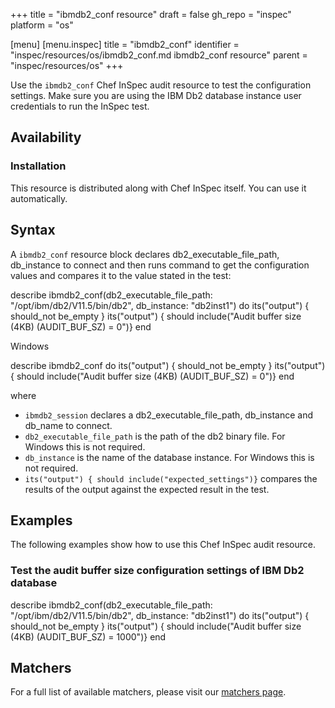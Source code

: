 +++
title = "ibmdb2_conf resource"
draft = false
gh_repo = "inspec"
platform = "os"

[menu]
  [menu.inspec]
    title = "ibmdb2_conf"
    identifier = "inspec/resources/os/ibmdb2_conf.md ibmdb2_conf resource"
    parent = "inspec/resources/os"
+++

Use the `ibmdb2_conf` Chef InSpec audit resource to test the configuration settings. Make sure you are using the IBM Db2 database instance user credentials to run the InSpec test.

## Availability

### Installation

This resource is distributed along with Chef InSpec itself. You can use it automatically.

## Syntax

A `ibmdb2_conf` resource block declares db2_executable_file_path, db_instance to connect and then runs command to get the configuration values and compares it to the value stated in the test:

describe ibmdb2_conf(db2_executable_file_path: "/opt/ibm/db2/V11.5/bin/db2", db_instance: "db2inst1") do
  its("output") { should_not be_empty }
  its("output") { should include("Audit buffer size (4KB) (AUDIT_BUF_SZ) = 0")}
end

Windows

describe ibmdb2_conf do
  its("output") { should_not be_empty }
  its("output") { should include("Audit buffer size (4KB) (AUDIT_BUF_SZ) = 0")}
end

where

- `ibmdb2_session` declares a db2_executable_file_path, db_instance and db_name to connect.
- `db2_executable_file_path` is the path of the db2 binary file. For Windows this is not required.
- `db_instance` is the name of the database instance. For Windows this is not required.
- `its("output") { should include("expected_settings")}` compares the results of the output against the expected result in the test.

## Examples

The following examples show how to use this Chef InSpec audit resource.

### Test the audit buffer size configuration settings of IBM Db2 database

describe ibmdb2_conf(db2_executable_file_path: "/opt/ibm/db2/V11.5/bin/db2", db_instance: "db2inst1") do
  its("output") { should_not be_empty }
  its("output") { should include("Audit buffer size (4KB) (AUDIT_BUF_SZ) = 1000")}
end

## Matchers

For a full list of available matchers, please visit our [matchers page](/inspec/matchers/).
